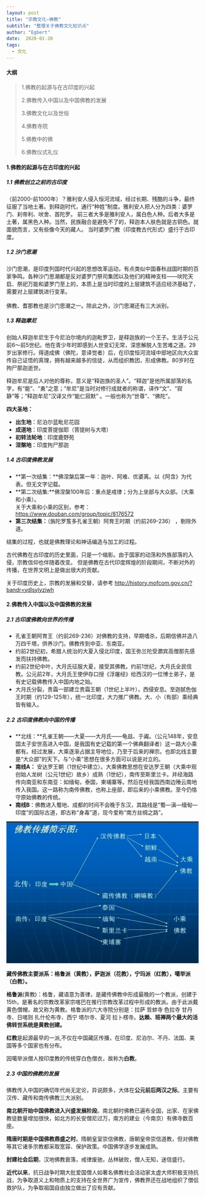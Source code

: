 ```yaml
---
layout: post
title: "宗教文化—佛教"
subtitle: "整理关于佛教文化知识点"
author: "Egbert"
date:  2020-01-20
tags:
  - 文化
---
```


#### 大纲
> 
> <p>1.佛教的起源与在古印度的兴起
> <p>2.佛教传入中国以及中国佛教的发展
> <p>3.佛教文化以及世俗
> <p>4.佛教寺院
> <p>5.佛教中的佛
> <p>6.佛教仪式礼仪

#### 1.佛教的起源与在古印度的兴起
##### 1.1 佛教创立之前的古印度
（前2000-前1000年）？雅利安人侵入恒河流域，经过长期、残酷的斗争，最终征服了当地土著。到释迦时代，通行“种姓”制度。雅利安人把人分为四类：婆罗门、刹帝利、吠舍、首陀罗。
前三者大多是雅利安人，属白色人种。后者大多是土著，属黑色人种。当然，民族融合是避免不了的，释迦本人肤色就是古铜色。就面貌而言，又有些像今天的藏人。
当时婆罗门教（印度教古代形式）盛行于古印度。

##### 1.2 沙门思潮
沙门思潮，是印度列国时代兴起的思想改革运动，有点类似中国春秋战国时期的百家争鸣。各种沙门思潮都是反对婆罗门祭司集团以及他们的精神支柱——吠陀天启、祭祀万能和婆罗门至上的，本质上是当时印度的上层建筑不适应经济基础了，需要对上层建筑进行变革。<br/>
<br/>佛教、耆那教也是沙门思潮之一。除此之外，沙门思潮还有三大派别。<br/>

##### 1.3 释迦摩尼
创始人释迦牟尼生于今尼泊尔境内的迦毗罗卫，是释迦族的一个王子。生活于公元前6～前5世纪。他在青少年时即感到人世变幻无常，深思解脱人生苦难之道。29岁出家修行。得道成佛（佛陀，意译觉者）后，在印度恒河流域中部地区向大众宣传自己证悟的真理，拥有越来越多的信徒，从而组织教团，形成佛教。80岁时在拘尸那迦逝世。

释迦牟尼是后人对他的尊称，意义是“释迦族的圣人”。“释迦”是他所属部落的名字，有“能”、“勇”之意；“牟尼”是当时对修行成就者的称谓，译作“文”、“寂静”等；“释迦牟尼”汉译又作“能仁寂默”   。一般也称为“世尊”、“佛陀”。

**四大圣地：**
- **出生地**：尼泊尔蓝毗尼花园
- **成道地**：印度菩提伽耶（菩提树与大塔）
- **初转法轮地**：印度鹿野苑
- **涅槃地**：印度拘尸那迦


##### 1.4 古印度佛教发展

- **第一次结集：**佛涅槃后第一年：迦叶、阿难、优婆离。以《阿含》为代表。但无文字记载。
- **第二次结集:**佛涅槃100年后：重点是戒律；分为上坐部与大众部。（大乘和小乘）。<br/>
关于大乘和小乘的区别，参考：<https://www.douban.com/group/topic/8176572>
- **第三次结集：**（旃陀罗笈多孔雀王朝）阿育王时期（约前269-236）   ，剔除外道。

结集的过程，也就是佛教理论和神话编造与加工的过程。

古代佛教在古印度的历史里面，只是一个缩影。由于国家的动荡和外族部落的入侵，宗教信仰也伴随着改变。
但是佛教在古代印度辉煌的阶段期间，不断对外的传播，在世界文明上是做出很大的贡献。

关于印度历史上，宗教的发展和交替，请参考 <http://history.mofcom.gov.cn/?bandr=ydlsylyzjwh>

#### 2.佛教传入中国以及中国佛教的发展

##### 2.1 古印度佛教向世界的传播
- 孔雀王朝阿育王（约前269-236）对佛教的支持，早期嗜杀，后期信佛并造八万四千塔，供养沙门。佛教传到中亚、东南亚。
- 约前2世纪初，希腊人统治的大夏入侵北印度，国王弥兰陀受瀱宾高僧那先感发而扶持佛教。
- 约前2世纪中叶，大月氏征服大夏，接受其佛教。约前1世纪，大月氏全民信教。公元前2年，大月氏王使伊存口授《浮屠经》给西汉的一位博士弟子，是有史记载佛教传入中国内地之始。
- 大月氏分裂，贵霜一部建立贵霜王朝（1世纪上半叶），西侵安息。至迦腻色伽王时期（约129-125年），统一北印度，大力推广佛教。大、小（有部）乘经典皆有输入。

##### 2.2 古印度佛教向中国的传播
- **北线：**孔雀王朝——大夏——大月氏——龟兹、于阗。（公元148年，安息国太子安世高进入中国，是我国有史记载的第一个佛典翻译者）这一路大小乘都有。经过发展，大乘逐渐占据主导地位，乃至于后来的禅宗。也即北线主要是“大众部”的天下。与“小乘”思想在很多方面可以说是对立的。
- **南线A：** 安达罗王朝（1世纪中建立）。大乘佛教思想在安达罗王朝（大乘中观创始人龙树（公元1世纪）故乡）成熟（1世纪），南传至斯里兰卡。并经海路传向南亚和东南亚：如缅甸，泰国，柬埔寨等。然后在经我国西南边陲云南地传入我国。这一路称为南传佛教，也称上座部，即后来的小乘佛教。至今仍恪守原始佛教的传统。
- **南线B**：佛教进入蜀地、成都的时间不会晚于东汉，其路线是“蜀—滇—缅甸—印度”的国际古道，即古称“身毒”道，现今爱称“南方丝绸之路”。

![](/img/in-post/post-summary/buddhism1.jpg)

**藏传佛教主要派系：格鲁派（黄教），萨迦派（花教），宁玛派（红教），噶举派（白教）。**

**格鲁派**(黄教)：格鲁，藏语意为善律，是藏传佛教中形成最晚的一个教派，创建于15th，是著名的宗教改革家宗喀巴在推行宗教改革过程中形成的教派。由于此派戴黄色僧帽，故又称为黄教。格鲁派的六大寺院分别是：拉萨 哲蚌寺 色拉寺 甘丹寺、日喀则 扎什伦布寺、西宁 塔尔寺、夏河 拉卜楞寺。__达赖、班禅两个最大的活佛转世系统是黄教创建。__

**红教**是起源最早的一派,不仅在中国藏区传播，在印度、尼泊尔、不丹、法国、美国等多个国家也有分布。

因噶举派僧人按印度教的传统穿白色僧衣，故称为**白教**。

##### 2.3 中国的佛教的发展
佛教传入中国的确切年代尚无定论，异说颇多，大体在**公元前后两汉之际**。主要有汉传、藏传和南传佛教三大派别。

**南北朝开始中国佛教进入兴盛发展阶段**。南北朝时佛教已遍布全国，出家、在家佛教徒数量增加很快，如北方的长安僧尼过万，南方的建业（今南京）有佛寺数百座。

**隋唐时期是中国佛教鼎盛之时**。隋朝皇室崇信佛教，唐朝皇帝崇信道教，但对佛教等其它诸多宗教都采取宽容、保护政策。中国佛学逐步发展成熟。

**封建社会后期**，汉地佛教衰落，戒律废驰，丛林破败，僧人无知，迷信盛行。

**近代以来**，抗日战争时期大批爱国僧人如著名佛教社会活动家太虚大师积极支持抗战，为争取道义上和物质上的支持在全世界广为宣传，佛教界还在战地组织了僧侣救护队，为争取祖国自由独立做出了应有贡献。


